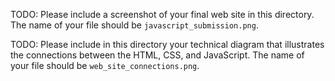 TODO: Please include a screenshot of your final web site in this directory. The
name of your file should be `javascript_submission.png`.

TODO: Please include in this directory your technical diagram that illustrates
the connections between the HTML, CSS, and JavaScript. The name of your file
should be `web_site_connections.png`.
